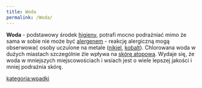 ```yaml
---
title: Woda
permalink: /Woda/
---
```


**Woda** - podstawowy środek [higieny](/atopedia/Higiena "wikilink"), potrafi mocno podrażniać mimo że sama w sobie nie może być [alergenem](/atopedia/Alergen "wikilink") - reakcję alergiczną mogą obserwować osoby uczulone na metale ([nikiel](/atopedia/nikiel "wikilink"), [kobalt](/atopedia/kobalt "wikilink")). Chlorowana woda w dużych miastach szczególnie źle wpływa na [skórę atopową](/atopedia/skóra_atopowa "wikilink"). Wydaje się, że woda w mniejszych miejscowościach i wsiach jest o wiele lepszej jakości i mniej podrażnia skórę.

[kategoria:wpadki](/atopedia/kategoria:wpadki "wikilink")
